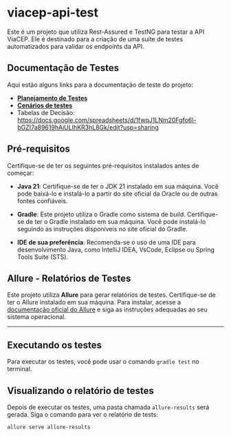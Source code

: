 # viacep-api-test

Este é um projeto que utiliza Rest-Assured e TestNG para testar a API ViaCEP. Ele é destinado para a criação de uma suíte de testes automatizados para validar os endpoints da API.

## Documentação de Testes

Aqui estão alguns links para a documentação de teste do projeto:

- **[Planejamento de Testes](./TestPlan.md)**
- **[Cenários de testes](./TestScenarios.md)**
- Tabelas de Decisão: https://docs.google.com/spreadsheets/d/1fwqJ1LNm20Fgfo6l-bGZI7a89619hAiULIhKR3hL8Gk/edit?usp=sharing

## Pré-requisitos

Certifique-se de ter os seguintes pré-requisitos instalados antes de começar:

- **Java 21**: Certifique-se de ter o JDK 21 instalado em sua máquina. Você pode baixá-lo e instalá-lo a partir do site oficial da Oracle ou de outras fontes confiáveis.

- **Gradle**: Este projeto utiliza o Gradle como sistema de build. Certifique-se de ter o Gradle instalado em sua máquina. Você pode instalá-lo seguindo as instruções disponíveis no site oficial do Gradle.

- **IDE de sua preferência**: Recomenda-se o uso de uma IDE para desenvolvimento Java, como IntelliJ IDEA, VsCode, Eclipse ou Spring Tools Suite (STS).

## **Allure - Relatórios de Testes**

Este projeto utiliza **Allure** para gerar relatórios de testes. Certifique-se de ter o Allure instalado em sua máquina. Para instalar, acesse a [documentação oficial do Allure](https://docs.qameta.io/allure/) e siga as instruções adequadas ao seu sistema operacional.

---
## Executando os testes

Para executar os testes, você pode usar o comando `gradle test` no terminal.

## Visualizando o relatório de testes

Depois de executar os testes, uma pasta chamada `allure-results` será gerada. Siga o comando para ver o relatório de tests:

```bash
allure serve allure-results

